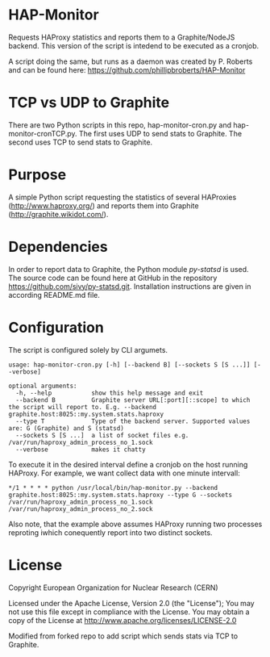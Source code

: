 HAP-Monitor
===========

Requests HAProxy statistics and reports them to a Graphite/NodeJS backend.
This version of the script is intedend to be executed as a cronjob.

A script doing the same, but runs as a daemon was created by P. Roberts and can be found here: https://github.com/phillipbroberts/HAP-Monitor

# TCP vs UDP to Graphite

There are two Python scripts in this repo, hap-monitor-cron.py and hap-monitor-cronTCP.py.  The first uses UDP to send stats to Graphite.  The second uses TCP to send stats to Graphite.

# Purpose

A simple Python script requesting the statistics of several HAProxies (http://www.haproxy.org/) and reports them into Graphite (http://graphite.wikidot.com/).

# Dependencies

In order to report data to Graphite, the Python module _py-statsd_ is used. The source code can be found here at GitHub in the repository https://github.com/sivy/py-statsd.git.
Installation instructions are given in according README.md file.

# Configuration

The script is configured solely by CLI argumets.

    usage: hap-monitor-cron.py [-h] [--backend B] [--sockets S [S ...]] [--verbose]

    optional arguments:
      -h, --help           show this help message and exit
      --backend B          Graphite server URL[:port][::scope] to which the script will report to. E.g. --backend graphite.host:8025::my.system.stats.haproxy
      --type T             Type of the backend server. Supported values are: G (Graphite) and S (statsd)
      --sockets S [S ...]  a list of socket files e.g. /var/run/haproxy_admin_process_no_1.sock
      --verbose            makes it chatty

To execute it in the desired interval define a cronjob on the host running HAProxy. For example, we want collect data with one minute intervall:

    */1 * * * * python /usr/local/bin/hap-monitor.py --backend graphite.host:8025::my.system.stats.haproxy --type G --sockets /var/run/haproxy_admin_process_no_1.sock /var/run/haproxy_admin_process_no_2.sock

Also note, that the example above assumes HAProxy running two processes reproting iwhich conequently report into two distinct sockets.

# License
Copyright European Organization for Nuclear Research (CERN)

Licensed under the Apache License, Version 2.0 (the "License");
You may not use this file except in compliance with the License.
You may obtain a copy of the License at http://www.apache.org/licenses/LICENSE-2.0

Modified from forked repo to add script which sends stats via TCP to Graphite.
